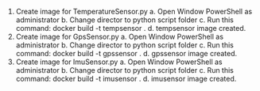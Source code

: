 
1.	Create image for TemperatureSensor.py
    a.	Open Window PowerShell as administrator
    b.	Change director to python script folder
    c.	Run this command: docker build -t tempsensor .
    d.	tempsensor image created.
2.	Create image for GpsSensor.py
    a.	Open Window PowerShell as administrator
    b.	Change director to python script folder
    c.	Run this command: docker build -t gpssensor .
    d.	gpssensor image created.
3.	Create image for ImuSensor.py
    a.	Open Window PowerShell as administrator
    b.	Change director to python script folder
    c.	Run this command: docker build -t imusensor .
    d.	imusensor image created.
